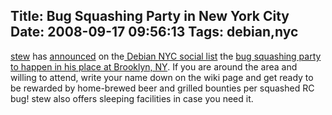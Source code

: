 Title: Bug Squashing Party in New York City
Date: 2008-09-17 09:56:13
Tags: debian,nyc
---
<a href="http://vireo.org/~stew/">stew</a> has <a href="http://lists.vireo.org/pipermail/debiannyc/2008-September/000184.html">announced</a> on the<a href="http://vireo.org/cgi-bin/mailman/listinfo/debiannyc"> Debian NYC social list</a> the <a href="http://wiki.debian.org/BSP2008/Brooklyn">bug squashing party to happen in his place at Brooklyn, NY</a>. If you are around the area and willing to attend, write your name down on the wiki page and get ready to be rewarded by home-brewed beer and grilled bounties per squashed RC bug! stew also offers sleeping facilities in case you need it.